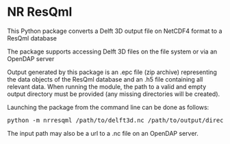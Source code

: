 # NR ResQml


This Python package converts a Delft 3D output file on NetCDF4 format to a ResQml database

The package supports accessing Delft 3D files on the file system or via an OpenDAP server

Output generated by this package is an .epc file (zip archive) representing the data objects of the ResQml database and an .h5 file containing all relevant data. When running the module, the path to a valid and empty output directory must be provided (any missing directories will be created).

Launching the package from the command line can be done as follows:

<pre>
python -m nrresqml /path/to/delft3d.nc /path/to/output/directory
</pre>

The input path may also be a url to a .nc file on an OpenDAP server.
